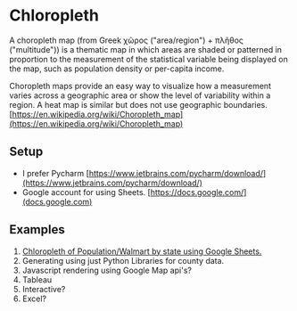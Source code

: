 # Chloropleth
A choropleth map (from Greek χῶρος ("area/region") + πλῆθος ("multitude")) is a thematic map in which areas are shaded or patterned in proportion to the measurement of the statistical variable being displayed on the map, such as population density or per-capita income.

Choropleth maps provide an easy way to visualize how a measurement varies across a geographic area or show the level of variability within a region. A heat map is similar but does not use geographic boundaries.
[https://en.wikipedia.org/wiki/Choropleth_map](https://en.wikipedia.org/wiki/Choropleth_map)

## Setup
* I prefer Pycharm [https://www.jetbrains.com/pycharm/download/](https://www.jetbrains.com/pycharm/download/)
* Google account for using Sheets.  [https://docs.google.com/](docs.google.com)

## Examples
1.  [Chloropleth of Population/Walmart by state using Google Sheets.](./googlesheet/README.md)
1.  Generating using just Python Libraries for county data.
1.  Javascript rendering using Google Map api's?
1.  Tableau
1.  Interactive?
1.  Excel?